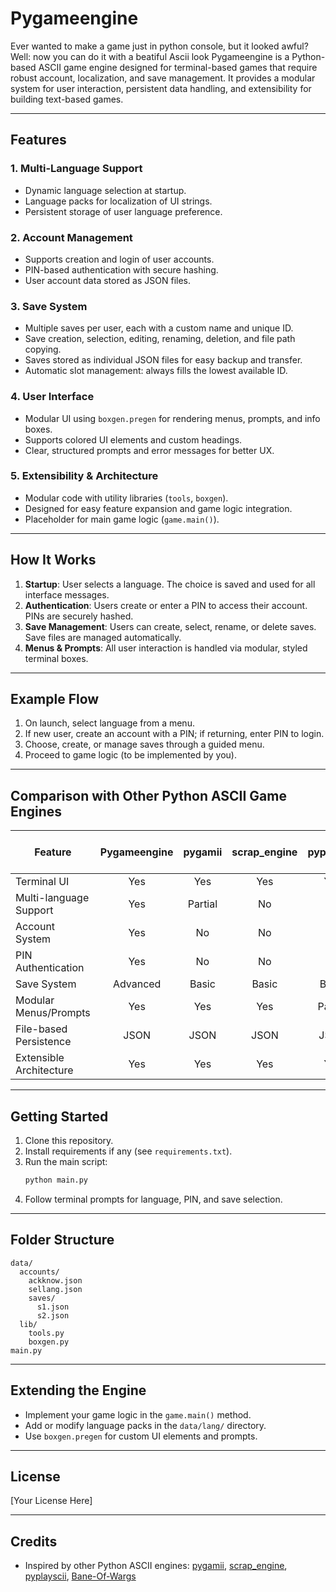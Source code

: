 # Pygameengine
Ever wanted to make a game just in python console, but it looked awful? Well: now you can do it with a beatiful Ascii look
Pygameengine is a Python-based ASCII game engine designed for terminal-based games that require robust account, localization, and save management. It provides a modular system for user interaction, persistent data handling, and extensibility for building text-based games.

---

## Features

### 1. Multi-Language Support
- Dynamic language selection at startup.
- Language packs for localization of UI strings.
- Persistent storage of user language preference.

### 2. Account Management
- Supports creation and login of user accounts.
- PIN-based authentication with secure hashing.
- User account data stored as JSON files.

### 3. Save System
- Multiple saves per user, each with a custom name and unique ID.
- Save creation, selection, editing, renaming, deletion, and file path copying.
- Saves stored as individual JSON files for easy backup and transfer.
- Automatic slot management: always fills the lowest available ID.

### 4. User Interface
- Modular UI using `boxgen.pregen` for rendering menus, prompts, and info boxes.
- Supports colored UI elements and custom headings.
- Clear, structured prompts and error messages for better UX.

### 5. Extensibility & Architecture
- Modular code with utility libraries (`tools`, `boxgen`).
- Designed for easy feature expansion and game logic integration.
- Placeholder for main game logic (`game.main()`).

---

## How It Works

1. **Startup**: User selects a language. The choice is saved and used for all interface messages.
2. **Authentication**: Users create or enter a PIN to access their account. PINs are securely hashed.
3. **Save Management**: Users can create, select, rename, or delete saves. Save files are managed automatically.
4. **Menus & Prompts**: All user interaction is handled via modular, styled terminal boxes.

---

## Example Flow

1. On launch, select language from a menu.
2. If new user, create an account with a PIN; if returning, enter PIN to login.
3. Choose, create, or manage saves through a guided menu.
4. Proceed to game logic (to be implemented by you).

---

## Comparison with Other Python ASCII Game Engines

| Feature                    | Pygameengine | pygamii | scrap_engine | pyplayscii | Bane-Of-Wargs |
|----------------------------|:------------:|:-------:|:------------:|:----------:|:-------------:|
| Terminal UI                | Yes          | Yes     | Yes          | Yes        | Yes           |
| Multi-language Support     | Yes          | Partial | No           | No         | No            |
| Account System             | Yes          | No      | No           | No         | No            |
| PIN Authentication         | Yes          | No      | No           | No         | No            |
| Save System                | Advanced     | Basic   | Basic        | Basic      | Advanced      |
| Modular Menus/Prompts      | Yes          | Yes     | Yes          | Partial    | Yes           |
| File-based Persistence     | JSON         | JSON    | JSON         | JSON       | JSON          |
| Extensible Architecture    | Yes          | Yes     | Yes          | Yes        | Yes           |

---

## Getting Started

1. Clone this repository.
2. Install requirements if any (see `requirements.txt`).
3. Run the main script:
   ```bash
   python main.py
   ```
4. Follow terminal prompts for language, PIN, and save selection.

---

## Folder Structure

```
data/
  accounts/
    ackknow.json
    sellang.json
    saves/
      s1.json
      s2.json
  lib/
    tools.py
    boxgen.py
main.py
```

---

## Extending the Engine

- Implement your game logic in the `game.main()` method.
- Add or modify language packs in the `data/lang/` directory.
- Use `boxgen.pregen` for custom UI elements and prompts.

---

## License

[Your License Here]

---

## Credits

- Inspired by other Python ASCII engines: [pygamii](https://github.com/carlosmaniero/pygamii), [scrap_engine](https://github.com/lxgr-linux/scrap_engine), [pyplayscii](https://github.com/k2sebeom/pyplayscii), [Bane-Of-Wargs](https://github.com/Dungeons-of-Kathallion/Bane-Of-Wargs)
